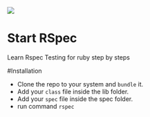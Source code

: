 <a href="https://codeclimate.com/repos/558d8a7d6956804a00009d75/feed"><img src="https://codeclimate.com/repos/558d8a7d6956804a00009d75/badges/fb77880fc4767c8442e4/gpa.svg" /></a>

# Start RSpec
Learn Rspec Testing for ruby step by steps

#Installation 
  * Clone the repo to your system and `bundle` it.
  * Add your `class` file inside the lib folder.
  * Add your `spec` file inside the spec folder.
  * run command `rspec`
